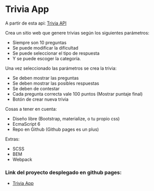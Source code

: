 # Trivia App

A partir de esta api: [Trivia API](https://opentdb.com/api_config.php)

Crea un sitio web que genere trivias según los siguientes parámetros:

- Siempre son 10 preguntas
- Se puede modificar la dificultad
- Se puede seleccionar el tipo de respuesta
- Y se puede escoger la categoría.


Una vez seleccionado las parámetros se crea la trivia:

- Se deben mostrar las preguntas
- Se deben mostrar las posibles respuestas
- Se deben de contestar
- Cada pregunta correcta vale 100 puntos (Mostrar puntaje final)
- Botón de crear nueva trivia


Cosas a tener en cuenta:

- Diseño libre (Bootstrap, materialize, o tu propio css)
- EcmaScript 6
- Repo en Github (Github pages es un plus)


Extras: 
- SCSS&nbsp;
- BEM
- Webpack

### Link del proyecto desplegado en github pages: 
- [Trivia App](trivia-app)
